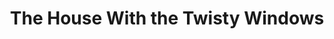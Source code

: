 ---
title: The House With the Twisty Windows
year: 1929
opening_date: 1929-01-22
closing_date: 
layout: productions
image:
image_caption:
image_credit:
playbill:
category:
Theatre: Theatre Jacksonville
cast:
  Thereza: Annie M. Pratt
  Anne Sorrell: Dore' Beauchamp-Nobbs
  James Roper, K.C.: George W. Simmons, Jr.
  Stepan: Lorenzo Bladwin
  Heather Sorrell: Olive Rosenquist
  Derrick Moore: Paul Stuart Buchanan
  Charles Clive: Stuart Cavanagh
crew:
  Director: Mrs E.R.Hoyt
  Setting: 
    - Anne C. Lalor
    - Mrs. E.R. Hoyt
external_links:
---